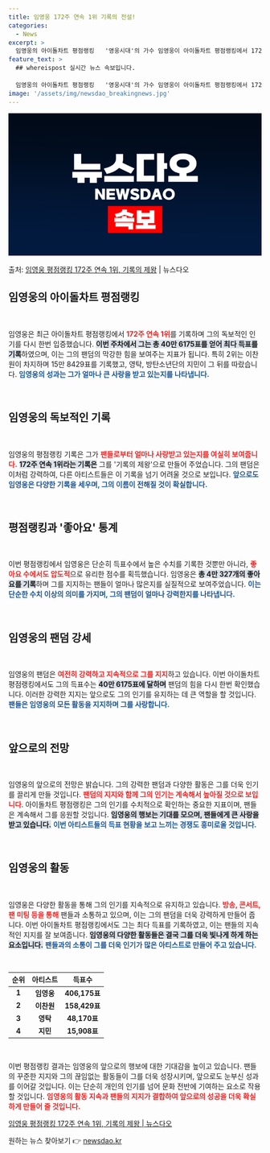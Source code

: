 ```yaml
---
title: 임영웅 172주 연속 1위 기록의 전설!
categories:
  - News
excerpt: >
  임영웅의 아이돌차트 평점랭킹   '영웅시대'의 가수 임영웅이 아이돌차트 평점랭킹에서 172주 연속 1위에 올…
feature_text: >
  ## whereispost 실시간 뉴스 속보입니다.

  임영웅의 아이돌차트 평점랭킹   '영웅시대'의 가수 임영웅이 아이돌차트 평점랭킹에서 172주 연속 1위에 올…
image: '/assets/img/newsdao_breakingnews.jpg'
---
```


![뉴스다오 속보](/assets/img/newsdao_breakingnews.jpg)

<p>출처: <a href="https://newsdao.kr/4802" rel="dofollow">임영웅 평점랭킹 172주 연속 1위, 기록의 제왕</a> | 뉴스다오</p>

<h2 data-ke-size="size26">임영웅의 아이돌차트 평점랭킹</h2>

<p data-ke-size="size16">&nbsp;</p>
임영웅은 최근 아이돌차트 평점랭킹에서 <b><span style="color: #ee2323;">172주 연속 1위</span></b>를 기록하며 그의 독보적인 인기를 다시 한번 입증했습니다. <b><span style="background-color: #21538527;">이번 주차에서 그는 총 40만 6175표를 얻어 최다 득표를 기록</span></b>하였으며, 이는 그의 팬덤의 막강한 힘을 보여주는 지표가 됩니다. 특히 2위는 이찬원이 차지하며 15만 8429표를 기록했고, 영탁, 방탄소년단의 지민이 그 뒤를 따랐습니다. <b><span style="color: #1a5490;">임영웅의 성과는 그가 얼마나 큰 사랑을 받고 있는지를 나타냅니다.</span></b>

<p data-ke-size="size16">&nbsp;</p>

<h2 data-ke-size="size26">임영웅의 독보적인 기록</h2>

<p data-ke-size="size16">&nbsp;</p>
임영웅의 평점랭킹 기록은 그가 <b><span style="color: #ee2323;">팬들로부터 얼마나 사랑받고 있는지를 여실히 보여줍니다.</span></b> <b><span style="background-color: #21538527;">172주 연속 1위라는 기록은</span></b> 그를 '기록의 제왕'으로 만들어 주었습니다. 그의 팬덤은 이처럼 강력하여, 다른 아티스트들은 이 기록을 넘기 어려울 것으로 보입니다. <b><span style="color: #1a5490;">앞으로도 임영웅은 다양한 기록을 세우며, 그의 이름이 전해질 것이 확실합니다.</span></b>

<p data-ke-size="size16">&nbsp;</p>

<h2 data-ke-size="size26">평점랭킹과 '좋아요' 통계</h2>

<p data-ke-size="size16">&nbsp;</p>
이번 평점랭킹에서 임영웅은 단순히 득표수에서 높은 수치를 기록한 것뿐만 아니라, <b><span style="color: #ee2323;">좋아요 수에서도 압도적</span></b>으로 유리한 점수를 획득했습니다. 임영웅은 <b><span style="background-color: #21538527;">총 4만 327개의 좋아요를 기록</span></b>하며 그를 지지하는 팬들이 얼마나 많은지를 실질적으로 보여주었습니다. <b><span style="color: #1a5490;">이는 단순한 수치 이상의 의미를 가지며, 그의 팬덤이 얼마나 강력한지를 나타냅니다.</span></b>

<p data-ke-size="size16">&nbsp;</p>

<h2 data-ke-size="size26">임영웅의 팬덤 강세</h2>

<p data-ke-size="size16">&nbsp;</p>
임영웅의 팬덤은 <b><span style="color: #ee2323;">여전히 강력하고 지속적으로 그를 지지</span></b>하고 있습니다. 이번 아이돌차트 평점랭킹에서도 그의 득표수는 <b><span style="background-color: #21538527;">40만 6175표에 달하며</span></b> 팬덤의 힘을 다시 한번 확인했습니다. 이러한 강력한 지지는 앞으로도 그의 인기를 유지하는 데 큰 역할을 할 것입니다. <b><span style="color: #1a5490;">팬들은 임영웅의 모든 활동을 지지하며 그를 사랑합니다.</span></b>

<p data-ke-size="size16">&nbsp;</p>

<h2 data-ke-size="size26">앞으로의 전망</h2>

<p data-ke-size="size16">&nbsp;</p>
임영웅의 앞으로의 전망은 밝습니다. 그의 강력한 팬덤과 다양한 활동은 그를 더욱 인기를 끌리게 만들 것입니다. <b><span style="color: #ee2323;">팬덤의 지지와 함께 그의 인기는 계속해서 높아질 것으로 보입니다</span></b>. 아이돌차트 평점랭킹은 그의 인기를 수치적으로 확인하는 중요한 지표이며, 팬들은 계속해서 그를 응원할 것입니다. <b><span style="background-color: #21538527;">임영웅의 행보는 기대를 모으며, 팬들에게 큰 사랑을 받고 있습니다.</span></b> <b><span style="color: #1a5490;">이번 아티스트들의 득표 현황을 보고 느끼는 경쟁도 흥미로울 것입니다.</span></b>

<p data-ke-size="size16">&nbsp;</p>

<h2 data-ke-size="size26">임영웅의 활동</h2>

<p data-ke-size="size16">&nbsp;</p>
임영웅은 다양한 활동을 통해 그의 인기를 지속적으로 유지하고 있습니다. <b><span style="color: #ee2323;">방송, 콘서트, 팬 미팅 등을 통해</span></b> 팬들과 소통하고 있으며, 이는 그의 팬덤을 더욱 강력하게 만들어 줍니다. 이번 아이돌차트 평점랭킹에서도 그는 최다 득표를 기록하였고, 이는 팬들의 지속적인 지지를 잘 보여줍니다. <b><span style="background-color: #21538527;">임영웅의 다양한 활동들은 결국 그를 더욱 빛나게 하게 하는 요소입니다.</span></b> <b><span style="color: #1a5490;">팬들과의 소통이 그를 더욱 인기가 많은 아티스트로 만들어 주고 있습니다.</span></b>

<p data-ke-size="size16">&nbsp;</p>

<table style="width: 100%;">
    <thead>
        <tr>
            <th style="text-align: center;">순위</th>
            <th style="text-align: center;">아티스트</th>
            <th style="text-align: center;">득표수</th>
        </tr>
    </thead>
    <tbody>
        <tr>
            <td style="text-align: center; height: 17px;"><b>1</b></td>
            <td style="text-align: center; height: 17px;"><b>임영웅</b></td>
            <td style="text-align: center; height: 17px;"><b>406,175표</b></td>
        </tr>
        <tr>
            <td style="text-align: center; height: 17px;"><b>2</b></td>
            <td style="text-align: center; height: 17px;"><b>이찬원</b></td>
            <td style="text-align: center; height: 17px;"><b>158,429표</b></td>
        </tr>
        <tr>
            <td style="text-align: center; height: 17px;"><b>3</b></td>
            <td style="text-align: center; height: 17px;"><b>영탁</b></td>
            <td style="text-align: center; height: 17px;"><b>48,170표</b></td>
        </tr>
        <tr>
            <td style="text-align: center; height: 17px;"><b>4</b></td>
            <td style="text-align: center; height: 17px;"><b>지민</b></td>
            <td style="text-align: center; height: 17px;"><b>15,908표</b></td>
        </tr>
    </tbody>
</table>

<p data-ke-size="size16">&nbsp;</p>
이번 평점랭킹 결과는 임영웅의 앞으로의 행보에 대한 기대감을 높이고 있습니다. 팬들의 꾸준한 지지와 그의 끊임없는 활동들이 그를 더욱 성장시키며, 앞으로도 눈부신 성과를 이어갈 것입니다. 이는 단순히 개인의 인기를 넘어 문화 전반에 기여하는 요소로 작용할 것입니다. <b><span style="color: #ee2323;">임영웅의 활동 지속과 팬들의 지지가 결합하여 앞으로의 성공을 더욱 확실하게 만들어 줄 것입니다.</span></b> 

<p data-ke-size="size16"><a href="https://newsdao.kr/4802">임영웅 평점랭킹 172주 연속 1위, 기록의 제왕 | 뉴스다오</a></p> 

원하는 뉴스 찾아보기 👉 <a href="https://newsdao.kr" rel="dofollow">newsdao.kr</a>


